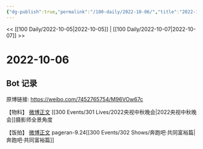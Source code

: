 ```yaml
---
{"dg-publish":true,"permalink":"/100-daily/2022-10-06/","title":"2022-10-06"}
---
```



<< [[100 Daily/2022-10-05\|2022-10-05]] | [[100 Daily/2022-10-07\|2022-10-07]] >>

# 2022-10-06

## Bot 记录

原博链接: https://weibo.com/7452765754/M96VOw67c

【物料】
[微博正文](https://weibo.com/detail/4821499636615024) [[300 Events/301 Lives/2022央视中秋晚会\|2022央视中秋晚会]]摄影师全景角度

【饭拍】
[微博正文](https://weibo.com/detail/4821614677460390) pageran-9.24[[300 Events/302 Shows/奔跑吧·共同富裕篇\|奔跑吧·共同富裕篇]]
